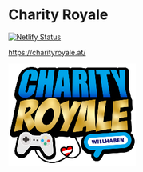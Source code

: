 # Charity Royale

[![Netlify Status](https://api.netlify.com/api/v1/badges/80d9e241-c904-43c5-8b4d-209773aca89b/deploy-status)](https://app.netlify.com/sites/charityroyale2020/deploys)

https://charityroyale.at/

![Logo of CharityRoyale](public/cr_logo_small.png)
